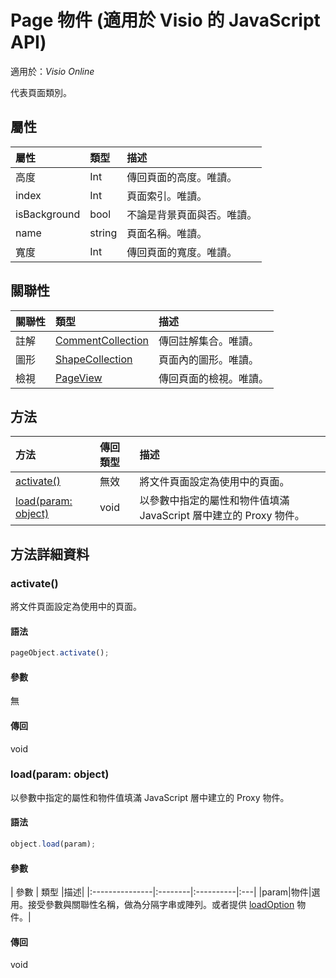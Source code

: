 ﻿# <a name="page-object-javascript-api-for-visio"></a>Page 物件 (適用於 Visio 的 JavaScript API)

適用於：_Visio Online_

代表頁面類別。

## <a name="properties"></a>屬性

| 屬性	       | 類型	    |描述|
|:---------------|:--------|:----------|
|高度|Int|傳回頁面的高度。唯讀。|
|index|Int|頁面索引。唯讀。|
|isBackground|bool|不論是背景頁面與否。唯讀。|
|name|string|頁面名稱。唯讀。|
|寬度|Int|傳回頁面的寬度。唯讀。|

## <a name="relationships"></a>關聯性
| 關聯性 | 類型	    |描述|
|:---------------|:--------|:----------|
|註解|[CommentCollection](commentcollection.md)|傳回註解集合。唯讀。|
|圖形|[ShapeCollection](shapecollection.md)|頁面內的圖形。唯讀。|
|檢視|[PageView](pageview.md)|傳回頁面的檢視。唯讀。|

## <a name="methods"></a>方法

| 方法           | 傳回類型    |描述|
|:---------------|:--------|:----------|
|[activate()](#activate)|無效|將文件頁面設定為使用中的頁面。|
|[load(param: object)](#loadparam-object)|void|以參數中指定的屬性和物件值填滿 JavaScript 層中建立的 Proxy 物件。|

## <a name="method-details"></a>方法詳細資料


### <a name="activate"></a>activate()
將文件頁面設定為使用中的頁面。

#### <a name="syntax"></a>語法
```js
pageObject.activate();
```

#### <a name="parameters"></a>參數
無

#### <a name="returns"></a>傳回
void

### <a name="loadparam-object"></a>load(param: object)
以參數中指定的屬性和物件值填滿 JavaScript 層中建立的 Proxy 物件。

#### <a name="syntax"></a>語法
```js
object.load(param);
```

#### <a name="parameters"></a>參數
| 參數	       | 類型    |描述|
|:---------------|:--------|:----------|:---|
|param|物件|選用。接受參數與關聯性名稱，做為分隔字串或陣列。或者提供 [loadOption](loadoption.md) 物件。|

#### <a name="returns"></a>傳回
void
